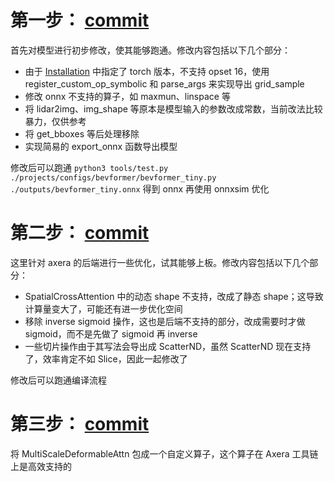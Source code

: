 
# 第一步： [commit](https://github.com/Jackpot233333/BEVFormer/commit/a1e59481d5541d81ffe0db13a196131c82a0a13c)
首先对模型进行初步修改，使其能够跑通。修改内容包括以下几个部分：
- 由于 [Installation](docs/install.md) 中指定了 torch 版本，不支持 opset 16，使用 register_custom_op_symbolic 和 parse_args 来实现导出 grid_sample
- 修改 onnx 不支持的算子，如 maxmun、linspace 等
- 将 lidar2img、img_shape 等原本是模型输入的参数改成常数，当前改法比较暴力，仅供参考
- 将 get_bboxes 等后处理移除
- 实现简易的 export_onnx 函数导出模型

修改后可以跑通 `python3 tools/test.py ./projects/configs/bevformer/bevformer_tiny.py ./outputs/bevformer_tiny.onnx` 
得到 onnx 再使用 onnxsim 优化

# 第二步： [commit](https://github.com/Jackpot233333/BEVFormer/commit/122d89e5f5b9a785453af60fa6d57330df45cf59)
这里针对 axera 的后端进行一些优化，试其能够上板。修改内容包括以下几个部分：
- SpatialCrossAttention 中的动态 shape 不支持，改成了静态 shape；这导致计算量变大了，可能还有进一步优化空间
- 移除 inverse sigmoid 操作，这也是后端不支持的部分，改成需要时才做 sigmoid，而不是先做了 sigmoid 再 inverse
- 一些切片操作由于其写法会导出成 ScatterND，虽然 ScatterND 现在支持了，效率肯定不如 Slice，因此一起修改了

修改后可以跑通编译流程

# 第三步： [commit](https://github.com/Jackpot233333/BEVFormer/commit/c03c63fbab6ab75a4c809f42e5ea2b7a6bc1f038)
将 MultiScaleDeformableAttn 包成一个自定义算子，这个算子在 Axera 工具链上是高效支持的